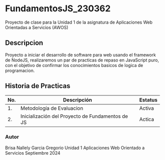# FundamentosJS_230362
Proyecto de clase para la Unidad 1 de la asignatura de Aplicaciones Web Orientadas a Servicios (AWOS)
## Descripcion
Proyecto a iniciar el desarrollo de software para web usando el framework de NodeJS, realizaremos un par de
practicas de repaso en JavaScript puro, con el objetivo de confirmar los conocimientos basicos de logica de programacion.

## Historia de Practicas 

|No.|Descripción|Estatus|
|---|---|--|
|1.|Metodología de Evaluacion|Activa|
|2.|Inicialización del Proyecto de Fundamentos de JS|Actica|


### Autor
Brisa Nallely Garcia Gregorio
Unidad 1
Aplicaciones Web Orientado a Servicios
Septiembre 2024
